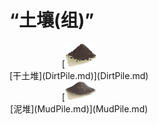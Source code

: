 # “土壤(组)”  
<div style="display:inline-block"><div class="gamedatalist" style="text-align:center;min-width:150px;min-height:0px;"><div style="text-align:center;">[<div style="width:50px;display:inline-block;text-align:center"><img decoding="async" src="../wiki/Sprite/DirtPile.png" href="a.md" style="max-width:50px;max-height:50px;"></div><br>[干土堆](DirtPile.md)](DirtPile.md)</div></div><div class="gamedatalist" style="text-align:center;min-width:150px;min-height:0px;"><div style="text-align:center;">[<div style="width:50px;display:inline-block;text-align:center"><img decoding="async" src="../wiki/Sprite/Mud.png" href="a.md" style="max-width:50px;max-height:50px;"></div><br>[泥堆](MudPile.md)](MudPile.md)</div></div></div>  
  

